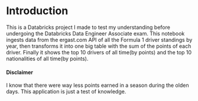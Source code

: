 # Introduction

This is a Databricks project I made to test my understanding before undergoing the Databricks Data Engineer Associate exam. This notebook ingests data from the ergast.com API of all the Formula 1 driver standings by year, then transforms it into one big table with the sum of the points of each driver. Finally it shows the top 10 drivers of all time(by points) and the top 10 nationalities of all time(by points).

#### Disclaimer
I know that there were way less points earned in a season during the olden days. This application is just a test of knowledge.
